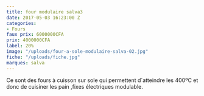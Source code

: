 ```yaml
---
title: four modulaire salva3
date: 2017-05-03 16:23:00 Z
categories:
- Fours
faux prix: 6000000CFA
prix: 4000000CFA
label: 20%
image: "/uploads/four-a-sole-modulaire-salva-02.jpg"
fiche: "/uploads/fiche.jpg"
marques: salva
---
```


Ce sont des fours à cuisson sur sole qui permettent d´atteindre les 400ºC et donc de cuisiner les pain ,fixes électriques modulable.